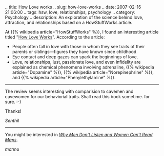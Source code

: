 .. title: How Love works
.. slug: how-love-works
.. date: 2007-02-16 21:06:00
.. tags: hsw, love, relationships, psychology
.. category: Psychology
.. description: An exploration of the science behind love, attraction, and relationships based on a HowStuffWorks article.

At {{% wikipedia article="HowStuffWorks" %}}, I found an interesting article titled "[How Love Works](http://science.howstuffworks.com/love.htm)". According to the article:

- People often fall in love with those in whom they see traits of their parents or siblings—figures they have known since childhood.
- Eye contact and deep gazes can spark the beginnings of love.
- Love, relationships, lust, passionate love, and even infidelity are explained as chemical phenomena involving adrenaline, {{% wikipedia article="Dopamine" %}}, {{% wikipedia article="Norepinephrine" %}}, and {{% wikipedia article="Phenylethylamine" %}}.


----


The review seems interesting with comparision to cavemen and cavewomen for our behaviorial traits. Shall read this book sometime. for sure. :-)



Thanks!

_Senthil_

----


You might be interested in <a href="http://www.amazon.com/Dont-Listen-Women-Cant-Read/dp/0767907639" rel="nofollow"><cite>Why Men Don't Listen and Women Can't Read Maps</cite></a>.

_mannu_